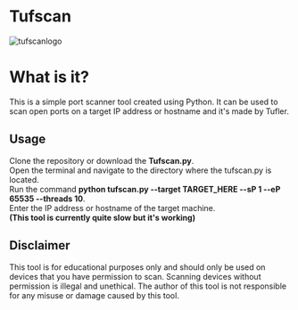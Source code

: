 # Tufscan
![tufscanlogo](https://user-images.githubusercontent.com/112339903/228057476-68592e02-25a0-4db4-b72f-3e5e172a8093.png)
<h1>What is it?</h1>
<p>This is a simple port scanner tool created using Python. It can be used to scan open ports on a target IP address or hostname and it's made by Tufler.<p>
<h2>Usage</h2>
    Clone the repository or download the <strong>Tufscan.py</strong>.<br>
    Open the terminal and navigate to the directory where the tufscan.py is located.<br>
    Run the command <strong>python tufscan.py --target TARGET_HERE --sP 1 --eP 65535 --threads 10</strong>.<br>
    Enter the IP address or hostname of the target machine.<br>
    <strong>(This tool is currently quite slow but it's working)</strong><br>
<h2>Disclaimer</h2>
  This tool is for educational purposes only and should only be used on devices that you have permission to scan. Scanning devices without permission is illegal and unethical. The author of this tool is not responsible for any misuse or damage caused by this tool.
